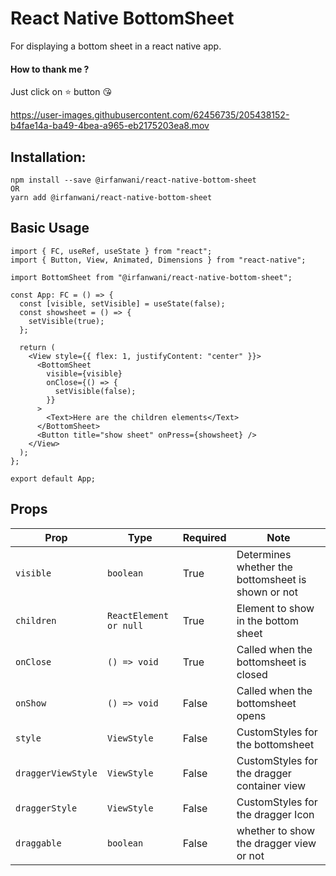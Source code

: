 # React Native BottomSheet

For displaying a bottom sheet in a react native app.

#### How to thank me ?

Just click on ⭐️ button 😘

https://user-images.githubusercontent.com/62456735/205438152-b4fae14a-ba49-4bea-a965-eb2175203ea8.mov

## Installation:

```
npm install --save @irfanwani/react-native-bottom-sheet
OR
yarn add @irfanwani/react-native-bottom-sheet
```

## Basic Usage

```tsx
import { FC, useRef, useState } from "react";
import { Button, View, Animated, Dimensions } from "react-native";

import BottomSheet from "@irfanwani/react-native-bottom-sheet";

const App: FC = () => {
  const [visible, setVisible] = useState(false);
  const showsheet = () => {
    setVisible(true);
  };

  return (
    <View style={{ flex: 1, justifyContent: "center" }}>
      <BottomSheet
        visible={visible}
        onClose={() => {
          setVisible(false);
        }}
      >
        <Text>Here are the children elements</Text>
      </BottomSheet>
      <Button title="show sheet" onPress={showsheet} />
    </View>
  );
};

export default App;
```

## Props

| Prop               | Type                   | Required | Note                                               |
| ------------------ | ---------------------- | -------- | -------------------------------------------------- |
| `visible`          | `boolean`              | True     | Determines whether the bottomsheet is shown or not |
| `children`         | `ReactElement or null` | True     | Element to show in the bottom sheet                |
| `onClose`          | `() => void`           | True     | Called when the bottomsheet is closed              |
| `onShow`           | `() => void`           | False    | Called when the bottomsheet opens                  |
| `style`            | `ViewStyle`            | False    | CustomStyles for the bottomsheet                   |
| `draggerViewStyle` | `ViewStyle`            | False    | CustomStyles for the dragger container view        |
| `draggerStyle`     | `ViewStyle`            | False    | CustomStyles for the dragger Icon                  |
| `draggable`        | `boolean`              | False    | whether to show the dragger view or not            |
